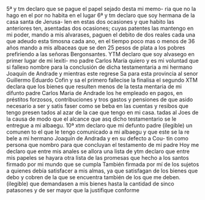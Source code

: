 5ª y tm declaro que se pague el papel sejado desta mi memo- ria que no la hago en el por no habita en el lugar
6ª y tm declaro que soy hermana de la casa santa de Jerusa- len en estas dos ocasiones y que habito las anteriores
ten, asentadas dos ocasiones; cuyas patentes las mantengo en mi poder, mando a mis alvarases, paguen el debito de dos reales cada una que adeudo esta timosna cada ano, en el tiempo poco mas o menos de 36 años
mando a mis albaceas que se den 25 pesos de plata a los pobres prefiriendo a las señoras Bergonsantes. YTM declaro que soy alvasego en primer lugar de mi lexiti-
mo padre Carlos María quiero y es mi voluntad que si fallexo nombre para la conclusión de dicha testamentaria a mi hermano Joaquín de Andrade y mientras este regrese
Sa para esta provincia al senor Guillermo Eduardo Cofin y sa
el primero fallecise la finalisa el segundo
XTM declara que los bienes que resulten menos de la testa
mentaria de mi difunto padre Carlos Maria de Andrade los he
empleado en pagos, en préstitos forzosos, contribuciones y tros gastos y pensiones de que asido necesario a ser y satis faser como se beba en las cuentas y resibos que tengo presen tados al azar de la cae que tengo en mi casa.
tadas al Joes de la causa de modo que el alcance que asq dicho testamentario se le entregue a mi albaegu.
10ª xtm declaro que mi defunto padre (ilegible) un comunen
to el que le tengo comunicado a mi albaegu y que este se la re
bele a mi hermano Joaquín de Andrada y en su defecto a Cou- tin como persona que nombro para que concluyan el testamento de mi padre
Hoy me declaro que entre mis anales se allora una lista de
ytm declaro que entre mis papeles se hayara otra lista de las promesas que hecho a los santos firmado por mi mundo que se cumpla
También firmada por mí de los sujetos a quienes debía satisfacer a mis almas, ya que satisfagan de los bienes que debo y cobren de la que se encuentra también de los que me deben.
(ilegible) que demandasen a mis bienes hasta la cantidad de
sinco patasones y de ser mayor que la justifique conforme